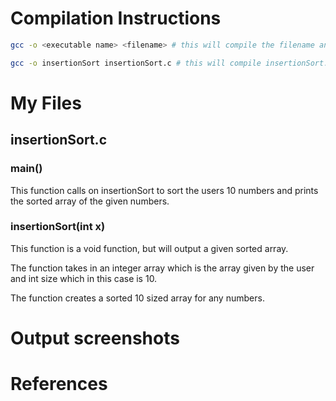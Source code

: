 # Compilation Instructions
```bash
gcc -o <executable name> <filename> # this will compile the filename and return an executable with the executable name

gcc -o insertionSort insertionSort.c # this will compile insertionSort.c and output an executable called insertionSort
```

# My Files
## insertionSort.c

### main()

This function calls on insertionSort to sort the users 10 numbers and prints the sorted array of the given numbers.

### insertionSort(int x)
This function is a void function, but will output a given sorted array.

The function takes in an integer array which is the array given by the user and int size which in this case is 10.

The function creates a sorted 10 sized array for any numbers.

# Output screenshots
<put your screenshots here>

# References


